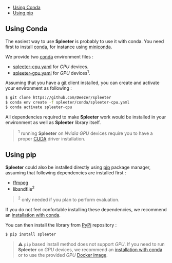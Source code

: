 - [Using Conda](#using-conda)
- [Using pip](#using-pip)

## Using Conda

The easiest way to use **Spleeter** is probably to use it with conda. You need first
to install [conda](https://docs.conda.io), for instance using [miniconda](https://docs.conda.io/en/latest/miniconda.html).

We provide two [conda](https://docs.conda.io) environment files :

- [spleeter-cpu.yaml](https://github.com/deezer/spleeter/blob/master/conda/spleeter-cpu.yaml) for *CPU* devices.
- [spleeter-gpu.yaml](https://github.com/deezer/spleeter/blob/master/conda/spleeter-cpu.yaml) for *GPU* devices<sup>1</sup>.

Assuming that you have a [git](https://git-scm.com) client installed, you can create and activate your environment as following :

```bash
$ git clone https://github.com/Deezer/spleeter
$ conda env create -f spleeter/conda/spleeter-cpu.yaml
$ conda activate spleeter-cpu
```

All dependencies required to make **Spleeter** work would be installed in your environment as well as **Spleeter** library itself.

> <sup>1</sup> running **Spleeter** on *Nvidia GPU* devices require you to have a proper [CUDA](https://developer.nvidia.com/cuda-zone) driver installation.

## Using pip

**Spleeter** could also be installed directly using [pip](https://pip.pypa.io/en/stable/installing/) package manager, assuming that following dependencies are installed first :

- [ffmpeg](http://ffmpeg.org)
- [libsndfile](http://www.mega-nerd.com/libsndfile/)<sup>2</sup>

> <sup>2</sup> only needed if you plan to perform evaluation.

If you do not feel confortable installing these dependencies, we recommend an [installation with conda](./1.-Installation#using-conda).

You can then install the library from [PyPi](https://pypi.org) repository :

```bash
$ pip install spleeter
```
> ⚠️ `pip` based install method does not support *GPU*. If you need to run **Spleeter** on *GPU* devices, we recommend an [installation with conda](./1.-Installation#using-conda) or to use the provided *GPU* [Docker image](./2.-Getting-started#using-docker-image).